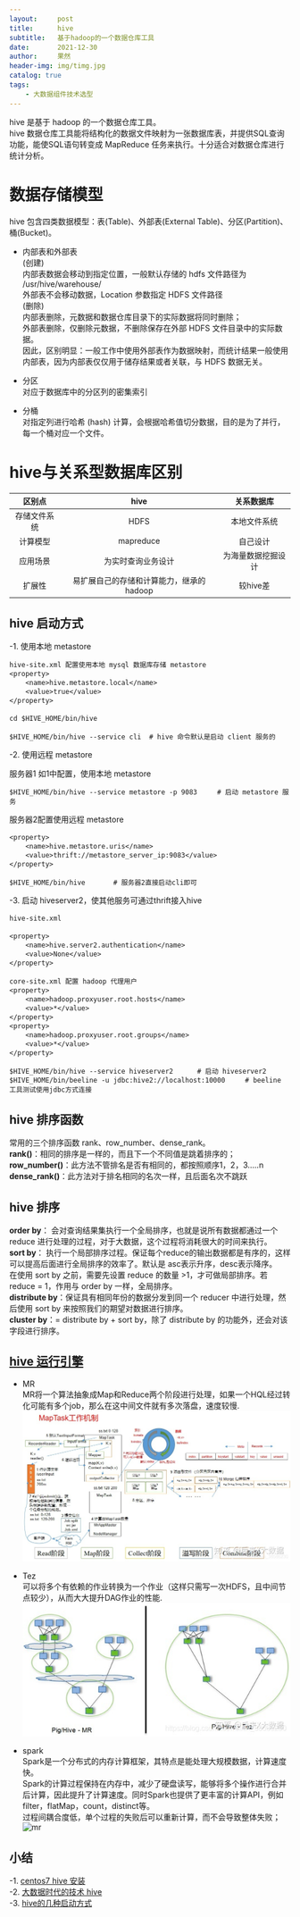 ```yaml
---
layout:     post
title:      hive
subtitle:   基于hadoop的一个数据仓库工具
date:       2021-12-30
author:     果然
header-img: img/timg.jpg
catalog: true
tags:
    - 大数据组件技术选型
---
```


hive 是基于 hadoop 的一个数据仓库工具。  
hive 数据仓库工具能将结构化的数据文件映射为一张数据库表，并提供SQL查询功能，能使SQL语句转变成 MapReduce 任务来执行。十分适合对数据仓库进行统计分析。  

# 数据存储模型  
hive 包含四类数据模型：表(Table)、外部表(External Table)、分区(Partition)、桶(Bucket)。  

* 内部表和外部表  
(创建)  
内部表数据会移动到指定位置，一般默认存储的 hdfs 文件路径为 /usr/hive/warehouse/  
外部表不会移动数据，Location 参数指定 HDFS 文件路径  
(删除)  
内部表删除，元数据和数据仓库目录下的实际数据将同时删除；  
外部表删除，仅删除元数据，不删除保存在外部 HDFS 文件目录中的实际数据。   
因此，区别明显：一般工作中使用外部表作为数据映射，而统计结果一般使用内部表，因为内部表仅仅用于储存结果或者关联，与 HDFS 数据无关。  

* 分区  
对应于数据库中的分区列的密集索引    
* 分桶  
对指定列进行哈希 (hash) 计算，会根据哈希值切分数据，目的是为了并行，每一个桶对应一个文件。  

# hive与关系型数据库区别  

|区别点|hive| 关系数据库|
|:----:|:----:|:----:|   
|存储文件系统|HDFS|本地文件系统|
|计算模型|mapreduce|自己设计|
|应用场景|为实时查询业务设计|为海量数据挖掘设计|
|扩展性|易扩展自己的存储和计算能力，继承的 hadoop|较hive差|

## hive 启动方式  
-1. 使用本地 metastore  
```
hive-site.xml 配置使用本地 mysql 数据库存储 metastore  
<property>
	<name>hive.metastore.local</name>
	<value>true</value>
</property>

cd $HIVE_HOME/bin/hive 
                 
$HIVE_HOME/bin/hive --service cli  # hive 命令默认是启动 client 服务的
```
-2. 使用远程 metastore
 
服务器1 如1中配置，使用本地 metastore
```
$HIVE_HOME/bin/hive --service metastore -p 9083     # 启动 metastore 服务
```  

服务器2配置使用远程 metastore
```
<property>
	<name>hive.metastore.uris</name>
	<value>thrift://metastore_server_ip:9083</value>
</property>

$HIVE_HOME/bin/hive       # 服务器2直接启动cli即可
```  
-3. 启动 hiveserver2，使其他服务可通过thrift接入hive  
```
hive-site.xml

<property>
	<name>hive.server2.authentication</name>
	<value>None</value>
</property>

core-site.xml 配置 hadoop 代理用户
<property>
	<name>hadoop.proxyuser.root.hosts</name>
	<value>*</value>
</property>
<property>
	<name>hadoop.proxyuser.root.groups</name>
	<value>*</value>
</property>

$HIVE_HOME/bin/hive --service hiveserver2      # 启动 hiveserver2
$HIVE_HOME/bin/beeline -u jdbc:hive2://localhost:10000     # beeline 工具测试使用jdbc方式连接
```  
## hive 排序函数  
常用的三个排序函数 rank、row_number、dense_rank。    
**rank()**：相同的排序是一样的，而且下一个不同值是跳着排序的；  
**row_number()**：此方法不管排名是否有相同的，都按照顺序1，2，3…..n   
**dense_rank()**：此方法对于排名相同的名次一样，且后面名次不跳跃  
## hive 排序  

**order by**： 会对查询结果集执行一个全局排序，也就是说所有数据都通过一个 reduce 进行处理的过程，对于大数据，这个过程将消耗很大的时间来执行。   
**sort by**： 执行一个局部排序过程。保证每个reduce的输出数据都是有序的，这样可以提高后面进行全局排序的效率了。默认是 asc表示升序，desc表示降序。  
在使用 sort by 之前，需要先设置 reduce 的数量 >1，才可做局部排序。若 reduce = 1，作用与 order by 一样，全局排序。  
**distribute by**：保证具有相同年份的数据分发到同一个 reducer 中进行处理，然后使用 sort by 来按照我们的期望对数据进行排序。  
**cluster by**：= distribute by + sort by，除了 distribute by 的功能外，还会对该字段进行排序。  

## [hive 运行引擎](https://zhuanlan.zhihu.com/p/252288440)  

* MR  
MR将一个算法抽象成Map和Reduce两个阶段进行处理，如果一个HQL经过转化可能有多个job，那么在这中间文件就有多次落盘，速度较慢.  
![mr](img/mr.jpg)    

* Tez  
可以将多个有依赖的作业转换为一个作业（这样只需写一次HDFS，且中间节点较少），从而大大提升DAG作业的性能.  
![mr](img/tez.jpg)

* spark  
Spark是一个分布式的内存计算框架，其特点是能处理大规模数据，计算速度快。  
Spark的计算过程保持在内存中，减少了硬盘读写，能够将多个操作进行合并后计算，因此提升了计算速度。同时Spark也提供了更丰富的计算API，例如filter，flatMap，count，distinct等。  
过程间耦合度低，单个过程的失败后可以重新计算，而不会导致整体失败；
![mr](./imgs/spark.jpg)
 
## 小结  
-1. [centos7 hive 安装](https://www.cnblogs.com/caoxb/p/11333741.html)  
-2. [大数据时代的技术 hive](https://www.cnblogs.com/sharpxiajun/archive/2013/06/03/3114560.html)  
-3. [hive的几种启动方式](https://blog.csdn.net/lblblblblzdx/article/details/79760959) 



